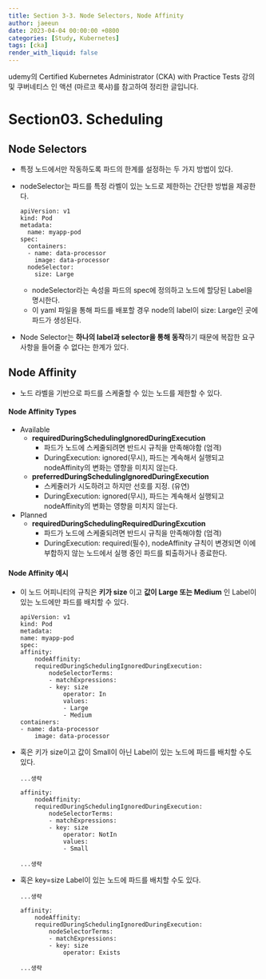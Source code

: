 ```yaml
---
title: Section 3-3. Node Selectors, Node Affinity
author: jaeeun
date: 2023-04-04 00:00:00 +0800
categories: [Study, Kubernetes]
tags: [cka]
render_with_liquid: false
---
```


udemy의 Certified Kubernetes Administrator (CKA) with Practice Tests 강의 및 쿠버네티스 인 액션 (마르코 룩샤)를 참고하여 정리한 글입니다.

# Section03. Scheduling

## Node Selectors

- 특정 노드에서만 작동하도록 파드의 한계를 설정하는 두 가지 방법이 있다.
- nodeSelector는 파드를 특정 라벨이 있는 노드로 제한하는 간단한 방법을 제공한다. 

  ```
  apiVersion: v1
  kind: Pod
  metadata:
    name: myapp-pod
  spec:
    containers:
    - name: data-processor
      image: data-processor
    nodeSelector:
      size: Large
  ```
  - nodeSelector라는 속성을 파드의 spec에 정의하고 노드에 할당된 Label을 명시한다.
  - 이 yaml 파일을 통해 파드를 배포할 경우 node의 label이 size: Large인 곳에 파드가 생성된다.
- Node Selector는 **하나의 label과 selector을 통해 동작**하기 때문에 복잡한 요구사항을 들어줄 수 없다는 한계가 있다.

## Node Affinity
- 노드 라벨을 기반으로 파드를 스케줄할 수 있는 노드를 제한할 수 있다.

#### Node Affinity Types
- Available
  - **requiredDuringSchedulingIgnoredDuringExecution** 
    - 파드가 노드에 스케줄되려면 반드시 규칙을 만족해야함 (엄격)
    - DuringExecution: ignored(무시), 파드는 계속해서 실행되고 nodeAffinity의 변화는 영향을 미치지 않는다.
  - **preferredDuringSchedulingIgnoredDuringExecution**
    - 스케줄러가 시도하려고 하지만 선호를 지정. (유연)
    - DuringExecution: ignored(무시), 파드는 계속해서 실행되고 nodeAffinity의 변화는 영향을 미치지 않는다.
- Planned
  - **requiredDuringSchedulingRequiredDuringExcution**
    - 파드가 노드에 스케줄되려면 반드시 규칙을 만족해야함 (엄격)
    - DuringExecution: required(필수), nodeAffinity 규칙이 변경되면 이에 부합하지 않는 노드에서 실행 중인 파드를 퇴출하거나 종료한다.

#### Node Affinity 예시

- 이 노드 어피니티의 규칙은 **키가 size** 이고 **값이 Large 또는 Medium** 인 Label이 있는 노드에만 파드를 배치할 수 있다. 

  ```
  apiVersion: v1
  kind: Pod
  metadata:
  name: myapp-pod
  spec:
  affinity:
      nodeAffinity:
      requiredDuringSchedulingIgnoredDuringExecution:
          nodeSelectorTerms:
          - matchExpressions:
          - key: size
              operator: In
              values:
              - Large
              - Medium
  containers:
  - name: data-processor
      image: data-processor
  ```

- 혹은 키가 size이고 값이 Small이 아닌 Label이 있는 노드에 파드를 배치할 수도 있다.

  ```
  ...생략

  affinity:
      nodeAffinity:
      requiredDuringSchedulingIgnoredDuringExecution:
          nodeSelectorTerms:
          - matchExpressions:
          - key: size
              operator: NotIn
              values:
              - Small

  ...생략
  ```

- 혹은 key=size Label이 있는 노드에 파드를 배치할 수도 있다.

  ```
  ...생략

  affinity:
      nodeAffinity:
      requiredDuringSchedulingIgnoredDuringExecution:
          nodeSelectorTerms:
          - matchExpressions:
          - key: size
              operator: Exists

  ...생략
  ```
